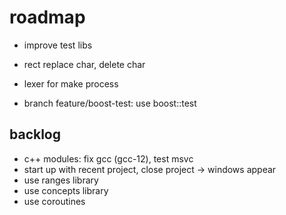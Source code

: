 # roadmap
- improve test libs
- rect replace char, delete char
- lexer for make process

- branch feature/boost-test: use boost::test

## backlog
- c++ modules: fix gcc (gcc-12), test msvc
- start up with recent project, close project
  -> windows appear
- use ranges library
- use concepts library
- use coroutines
